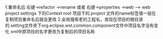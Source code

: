 1.重命名后  右键->refactor ->rename 
  或者  右键->properties ->web --> web project settings 下的Context root
  项目下的.project 文件的name标签值一般在复制项目重命名后就会更改
2.全局搜索老的工程名，发现在项目的根目录的.setting文件夹下org.eclipse.wst.common.component文件中项目名字没有变化
  xml中原项目的名字更改为复制后的项目名称
  